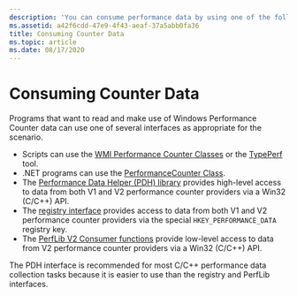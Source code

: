 ```yaml
---
description: 'You can consume performance data by using one of the following interfaces: The Performance Data Helper (PDH) interface, which provides high-level access to data from both version 1 and version 2 performance counter providers.The registry interface, which provides low-level access to data from performance counter providers.The performance library interface, which provides direct access to data from version 2 performance counter providers.The PDH interface is easier to use than the registry interface and is recommended for most performance data collection tasks. The PDH interface is essentially a higher-level abstraction of the functionality that the registry interface provides. Use the performance library interface only if you cannot use the PDH abstraction-layer functions.'
ms.assetid: a42f6cdd-47e9-4f43-aeaf-37a5abb0fa36
title: Consuming Counter Data
ms.topic: article
ms.date: 08/17/2020
---
```


# Consuming Counter Data

Programs that want to read and make use of Windows Performance Counter data can use one of several interfaces as appropriate for the scenario.

- Scripts can use the [WMI Performance Counter Classes](/windows/desktop/WmiSdk/monitoring-performance-data) or the [TypePerf](/windows-server/administration/windows-commands/typeperf) tool.
- .NET programs can use the [PerformanceCounter Class](/dotnet/api/system.diagnostics.performancecounter).
- The [Performance Data Helper (PDH) library](using-the-pdh-functions-to-consume-counter-data.md) provides high-level access to data from both V1 and V2 performance counter providers via a Win32 (C/C++) API.
- The [registry interface](using-the-registry-functions-to-consume-counter-data.md) provides access to data from both V1 and V2 performance counter providers via the special `HKEY_PERFORMANCE_DATA` registry key.
- The [PerfLib V2 Consumer functions](using-the-perflib-functions-to-consume-counter-data.md) provide low-level access to data from V2 performance counter providers via a Win32 (C/C++) API.

The PDH interface is recommended for most C/C++ performance data collection tasks because it is easier to use than the registry and PerfLib interfaces.
